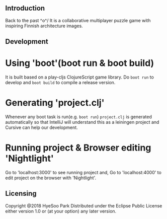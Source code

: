 ## Introduction
Back to the past \^o^/
It is a collaborative multiplayer puzzle game with inspiring Finnish architecture images.

## Development 
# Using 'boot'(boot run & boot build) 
It is built based on a play-cljs ClojureScript game library.
Do `boot run` to develop and `boot build` to compile a release version.

# Generating 'project.clj' 
Whenever any boot task is run(e.g. `boot run`) `project.clj` is generated automatically
so that IntelliJ will understand this as a leiningen project and Cursive can help our development.

# Running project & Browser editing 'Nightlight'
Go to 'localhost:3000' to see running project and, 
Go to 'localhost:4000' to edit project on the browser with 'Nightlight'.

## Licensing
Copyright @2018 HyeSoo Park 
Distributed under the Eclipse Public License either version 1.0 or (at your option) any later version.